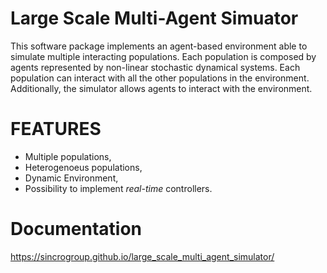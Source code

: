 # Large Scale Multi-Agent Simuator

This software package implements an agent-based environment able to simulate multiple interacting populations. Each population is composed by agents represented by non-linear stochastic dynamical systems. Each population can interact with all the other populations in the environment. Additionally, the simulator allows agents to interact with the environment.

# FEATURES

- Multiple populations,
- Heterogenoeus populations,
- Dynamic Environment,
- Possibility to implement *real-time* controllers.
  
# Documentation

https://sincrogroup.github.io/large_scale_multi_agent_simulator/


